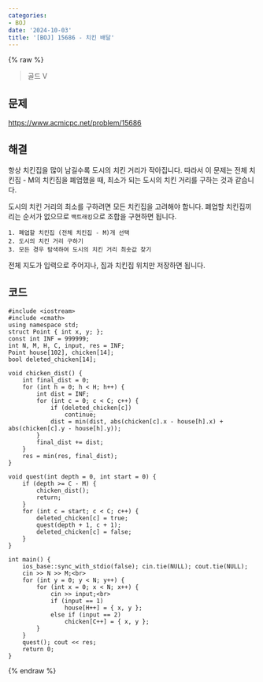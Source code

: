 ```yaml
---
categories:
- BOJ
date: '2024-10-03'
title: '[BOJ] 15686 - 치킨 배달'
---
```


{% raw %}
> 골드 V<br>

## 문제
https://www.acmicpc.net/problem/15686

## 해결
항상 치킨집을 많이 남길수록 도시의 치킨 거리가 작아집니다. 따라서 이 문제는 전체 치킨집 - M의 치킨집을 폐업했을 때, 최소가 되는 도시의 치킨 거리를 구하는 것과 같습니다.

도시의 치킨 거리의 최소를 구하려면 모든 치킨집을 고려해야 합니다. 폐업할 치킨집끼리는 순서가 없으므로 `백트래킹`으로 조합을 구현하면 됩니다.

```
1. 폐업할 치킨집 (전체 치킨집 - M)개 선택
2. 도시의 치킨 거리 구하기
3. 모든 경우 탐색하여 도시의 치킨 거리 최솟값 찾기
```

전체 지도가 입력으로 주어지나, 집과 치킨집 위치만 저장하면 됩니다.

## 코드
```
#include <iostream>
#include <cmath> 
using namespace std;
struct Point { int x, y; };
const int INF = 999999;
int N, M, H, C, input, res = INF;
Point house[102], chicken[14];
bool deleted_chicken[14];

void chicken_dist() {
	int final_dist = 0;
	for (int h = 0; h < H; h++) {
		int dist = INF;
		for (int c = 0; c < C; c++) {
			if (deleted_chicken[c])
				continue;
			dist = min(dist, abs(chicken[c].x - house[h].x) + abs(chicken[c].y - house[h].y));
		}
		final_dist += dist;
	}
	res = min(res, final_dist);
}

void quest(int depth = 0, int start = 0) {
	if (depth >= C - M) {
		chicken_dist();
		return;
	}
	for (int c = start; c < C; c++) {
		deleted_chicken[c] = true;
		quest(depth + 1, c + 1);
		deleted_chicken[c] = false;
	}
}

int main() {
	ios_base::sync_with_stdio(false); cin.tie(NULL); cout.tie(NULL);
	cin >> N >> M;<br>
	for (int y = 0; y < N; y++) {
		for (int x = 0; x < N; x++) {
			cin >> input;<br>
			if (input == 1)
				house[H++] = { x, y };
			else if (input == 2)
				chicken[C++] = { x, y };
		}
	}
	quest(); cout << res;
	return 0;
}
```
{% endraw %}